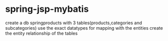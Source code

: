 # spring-jsp-mybatis
create a db springproducts with 3 tables(products,categories and subcategories)
use the exact datatypes for mapping with the entities
 create the entity relationship of the tables 

